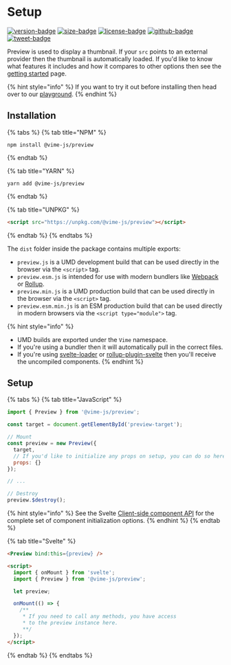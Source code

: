 # Setup

[![version-badge]][package]
[![size-badge]][size]
[![license-badge]][license]
[![github-badge]][github]
[![tweet-badge]][tweet]

Preview is used to display a thumbnail. If your `src` points to an external provider then the
thumbnail is automatically loaded. If you'd like to know what features it includes and how it
compares to other options then see the [getting started](../getting-started.md) page.

{% hint style="info" %}
If you want to try it out before installing then head over to our [playground][vime-playground].
{% endhint %}

[package]: https://www.npmjs.com/package/@vime-js/preview
[version-badge]: https://img.shields.io/npm/v/@vime-js/preview?style=flat-square
[size]: https://bundlephobia.com/result?p=@vime-js/preview
[size-badge]: https://img.shields.io/bundlephobia/minzip/@vime-js/preview?label=min%2Bgzip&style=flat-square
[license]: https://github.com/vime-js/vime/blob/master/LICENSE
[license-badge]: https://img.shields.io/github/license/vime-js/vime?color=blue&style=flat-square
[tweet]: https://twitter.com/intent/tweet?text=Check%20out%20Vime%20%28https%3A%2F%2Fgithub.com%2Fvime-js%2Fvime%29%2C%20it%20makes%20embedding%20and%20using%20media%20players%20for%20the%20web%20simple.%20It%20supports%20Html5%2C%20YouTube%2C%20Dailymotion%2C%20Vimeo%20and%20more%20to%20come%21
[tweet-badge]: https://img.shields.io/twitter/url?style=social&url=https%3A%2F%2Fgithub.com%2Fvime-js%2Fvime
[github]: https://github.com/vime-js/vime
[github-badge]: https://img.shields.io/github/stars/vime-js/vime?style=social
[vime-playground]: https://playground.vime-js.com/?path=/story/preview

## Installation

{% tabs %}
{% tab title="NPM" %}
```
npm install @vime-js/preview
```
{% endtab %}

{% tab title="YARN" %}
```
yarn add @vime-js/preview
```
{% endtab %}

{% tab title="UNPKG" %}
```html
<script src="https://unpkg.com/@vime-js/preview"></script>
```
{% endtab %}
{% endtabs %}

The `dist` folder inside the package contains multiple exports:

- `preview.js` is a UMD development build that can be used directly in the browser via the `<script>` tag.
- `preview.esm.js` is intended for use with modern bundlers like [Webpack][webpack] or [Rollup][rollup].
- `preview.min.js` is a UMD production build that can be used directly in the browser via the `<script>` tag.
- `preview.esm.min.js` is an ESM production build that can be used directly in modern browsers via the `<script type="module">` tag.

{% hint style="info" %}
* UMD builds are exported under the `Vime` namespace.
* If you're using a bundler then it will automatically pull in the correct files.
* If you're using [svelte-loader][svelte-loader] or [rollup-plugin-svelte][svelte-rollup] then you'll receive the uncompiled components.
{% endhint %}

[webpack]: https://webpack.js.org
[rollup]: http://rollupjs.org/guide/en
[svelte-loader]: https://github.com/sveltejs/svelte-loader
[svelte-rollup]: https://github.com/sveltejs/rollup-plugin-svelte

## Setup

{% tabs %}
{% tab title="JavaScript" %}
```js
import { Preview } from '@vime-js/preview';

const target = document.getElementById('preview-target');

// Mount
const preview = new Preview({ 
  target,
  // If you'd like to initialize any props on setup, you can do so here.
  props: {}
});

// ...

// Destroy
preview.$destroy();
```

{% hint style="info" %}
See the Svelte [Client-side component API][svelte-client-api] for the complete set of component initialization options.
{% endhint %}
{% endtab %}

[svelte-client-api]: https://svelte.dev/docs#Client-side_component_API

{% tab title="Svelte" %}
```html
<Preview bind:this={preview} />

<script>
  import { onMount } from 'svelte';
  import { Preview } from '@vime-js/preview';

  let preview;

  onMount(() => {
    /**
     * If you need to call any methods, you have access 
     * to the preview instance here.
     **/
  });
</script>
```
{% endtab %}
{% endtabs %}








